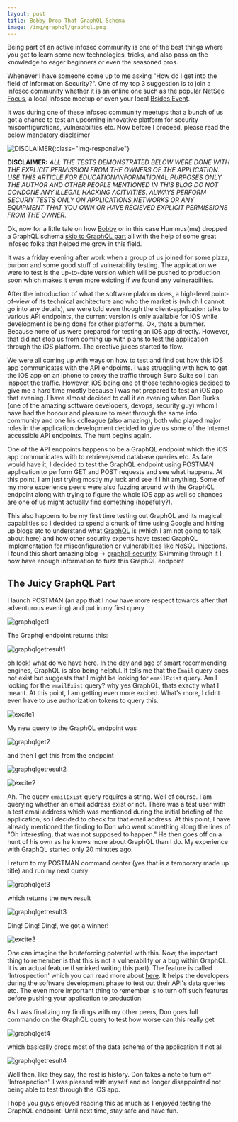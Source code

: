 ```yaml
---
layout: post
title: Bobby Drop That GraphQL Schema
image: /img/graphql/graphql.png
---
```


Being part of an active infosec community is one of the best things where you get to learn some new technologies, tricks, and also pass on the knowledge to eager beginners or even the seasoned pros. 

Whenever I have someone come up to me asking "How do I get into the field of Information Security?". One of my top 3 suggestion is to join a  infosec community whether it is an online one such as the popular [NetSec Focus](https://www.netsecfocus.com), a local infosec meetup or even your local [Bsides Event](http://www.securitybsides.com/w/page/12194156/FrontPage#PastPresentandFutureBSidesEvents).


It was during one of these infosec community meetups that a bunch of us got a chance to test an upcoming innovative platform for security misconfigurations, vulnerabilties etc. Now before I proceed, please read the below mandatory disclaimer

![DISCLAIMER](/img/hush-read-the-disclaimer.jpg){:class="img-responsive"}

**DISCLAIMER:** *ALL THE TESTS DEMONSTRATED BELOW WERE DONE WITH THE EXPLICIT PERMISSION FROM THE OWNERS OF THE APPLICATION. USE THIS ARTICLE FOR EDUCATION/INFORMATIONAL PURPOSES ONLY. THE AUTHOR AND OTHER PEOPLE MENTIONED IN THIS BLOG DO NOT CONDONE ANY ILLEGAL HACKING ACITVITIES. ALWAYS PERFORM SECURIY TESTS ONLY ON APPLICATIONS,NETWORKS OR ANY EQUIPMENT THAT YOU OWN OR HAVE RECIEVED EXPLICIT PERMISSIONS FROM THE OWNER*.

Ok, now for a little tale on how [Bobby](https://xkcd.com/327/) or in this case Hummus(me) dropped a GraphQL schema [skip to GraphQL part](#graphql) all with the help of some great infosec folks that helped me grow in this field.

It was a friday evening after work when a group of us joined for some pizza, burbon and some good stuff of vulnerability testing. The application we were to test is the up-to-date version which will be pushed to production soon which makes it even more exicting if we found any vulnerabilties. 

After the introduction of what the software plaform does, a high-level point-of-view of its technical architecture and who the market is (which I cannot go into any details), we were told even though the client-application talks to various API endpoints, the current version is only available for iOS while development is being done for other platforms. Ok, thats a bummer. Because none of us were prepared for testing an iOS app directly. However, that did not stop us from coming up with plans to test the application through the iOS platform. The creative juices started to flow.

We were all coming up with ways on how to test and find out how this iOS app communicates with the API endpoints. I was struggling with how to get the iOS app on an iphone to proxy the traffic through Burp Suite so I can inspect the traffic. However, iOS being one of those technologies decided to give me a hard time mostly because I was not prepared to test an iOS app that evening. I have almost decided to call it an evening when Don Burks (one of the amazing software developers, devops, security guy) whom I have had the honour and pleasure to meet through the same info community and one his colleague (also amazing), both who played major roles in the application development decided to give us some of the Internet accessible API endpoints. The hunt begins again. 

One of the API endpoints happens to be a GraphQL endpoint which the iOS app communicates with to retrieve/send database queries etc. As fate would have it, I decided to test the GraphQL endpoint using POSTMAN application to perform GET and POST requests and see what happens. At this point, I am just trying mostly my luck and see if I hit anything. Some of my more experience peers were also fuzzing around with the GraphQL endpoint along with trying to figure the whole iOS app as well so chances are one of us might actually find something (hopefully?).

This also happens to be my first time testing out GraphQL and its magical capabilties so I decided to spend a chunk of time using Google and hitting up blogs etc to understand what [GraphQL](https://medium.freecodecamp.org/a-beginners-guide-to-graphql-60e43b0a41f5) is (which I am not going to talk about here) and how other security experts have tested GraphQL implementation for misconfiguration or vulnerabilties like NoSQL Injections. I found this short amazing blog -> [graphql-security](https://blog.doyensec.com/2018/05/17/graphql-security-overview.html). Skimming through it I now have enough information to fuzz this GraphQL endpoint

## The Juicy GraphQL Part <a name="graphql"></a>

I launch POSTMAN (an app that I now have more respect towards after that adventurous evening) and put in my first query 

![graphqlget1](/img/graphql/graphqlget4_result1.1.png)

The Graphql endpoint returns this:

![graphqlgetresult1](/img/graphql/graphqlget1_result1.1.png)

oh look! what do we have here. In the day and age of smart recommending engines, GraphQL is also being helpful. It tells me that the `Email` query does not exist but suggests that I might be looking for `emailExist` query. Am I looking for the `emailExist` query? why yes GraphQL, thats exactly what I meant. At this point, I am getting even more excited. What's more, I didnt even have to use authorization tokens to query this. 

![excite1](/img/excite1.gif)

My new query to the GraphQL endpoint was

![graphqlget2](/img/graphql/graphqlget2.1.png)

and then I get this from the endpoint

![graphqlgetresult2](/img/graphql/graphqlget2_result1.1.png)

![excite2](/img/excite2.gif)

Ah. The query `emailExist` query requires a string. Well of course. I am querying whether an email address exist or not. There was a test user with a test email address which was mentioned during the initial briefing of the application, so I decided to check for that email address. At this point, I have already mentioned the finding to Don who went something along the lines of "Oh interesting, that was not supposed to happen." He then goes off on a hunt of his own as he knows more about GraphQL than I do. My experience with GraphQL started only 20 minutes ago. 

I return to my POSTMAN command center (yes that is a temporary made up title) and run my next query

![graphqlget3](/img/graphql/graphqlget3.1.png)

which returns the new result

![graphqlgetresult3](/img/graphql/graphqlget3_result1.1.png)

Ding! Ding! Ding!, we got a winner!

![excite3](/img/excite3.gif)

One can imagine the bruteforcing potential with this. Now, the important thing to remember is that this is not a vulnerability or a bug within GraphQL. It is an actual feature (I smirked writing this part). The feature is called 'Introspection' which you can read more about [here](https://graphql.org/learn/introspection/). It helps the developers during the software development phase to test out their API's data queries etc. The even more important thing to remember is to turn off such features before pushing your application to production. 

As I was finalizing my findings with my other peers, Don goes full commando on the GraphQL query to test how worse can this really get

![graphqlget4](/img/graphql/graphqlget4.1.png)

which basically drops most of the data schema of the application if not all

![graphqlgetresult4](/img/graphql/graphqlget4_result1.1.png)

Well then, like they say, the rest is history. Don takes a note to turn off 'Introspection'. I was pleased with myself and no longer disappointed not being able to test through the iOS app.

I hope you guys enjoyed reading this as much as I enjoyed testing the GraphQL endpoint. Until next time, stay safe and have fun.






 